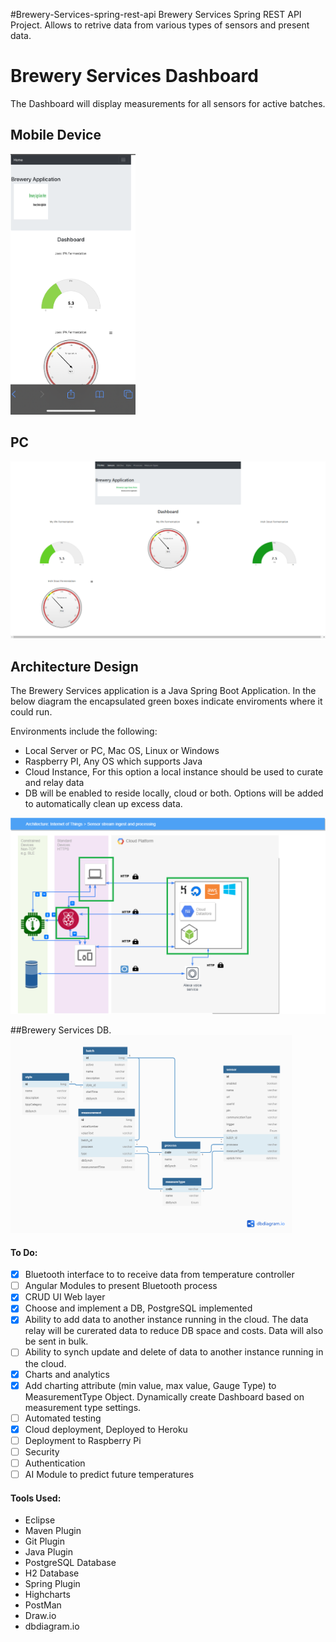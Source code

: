 #Brewery-Services-spring-rest-api
Brewery Services Spring REST API Project. Allows to retrive data from various types of sensors and present data.

# Brewery Services Dashboard
The Dashboard will display measurements for all sensors for active batches.

## Mobile Device

<img src="https://github.com/jslawinsk/brewery-services/blob/master/documentation/MobileDashboard.png" width="200">

## PC

<img src="https://github.com/jslawinsk/brewery-services/blob/master/documentation/PcDashboard.png" width="650">

## Architecture Design

The Brewery Services application is a Java Spring Boot Application. In the below diagram the encapsulated green boxes indicate enviroments where it could run. 

Environments include the following:
- Local Server or PC, Mac OS, Linux or Windows
- Raspberry PI, Any OS which supports Java
- Cloud Instance, For this option a local instance should be used to curate and relay data
- DB will be enabled to reside locally, cloud or both. Options will be added to automatically clean up excess data. 

 ![Architecture Diagram](https://github.com/jslawinsk/brewery-services/blob/master/documentation/BrewTechDiagSpringApp.png)

##Brewery Services DB. 
<img src="https://github.com/jslawinsk/brewery-services/blob/master/documentation/BreweryDB.png" width="450">

#### To Do:
- [X] Bluetooth interface to to receive data from temperature controller
- [ ] Angular Modules to present Bluetooth process
- [X] CRUD UI Web layer
- [X] Choose and implement a DB, PostgreSQL implemented
- [X] Ability to add data to another instance running in the cloud. The data relay will be curerated data to reduce DB space and costs. Data will also be sent in bulk.
- [ ] Ability to synch update and delete of data to another instance running in the cloud. 
- [X] Charts and analytics
- [X] Add charting attribute (min value, max value, Gauge Type) to MeasurementType Object. Dynamically create Dashboard based on measurement type settings.
- [ ] Automated testing
- [X] Cloud deployment, Deployed to Heroku
- [ ] Deployment to Raspberry Pi
- [ ] Security
- [ ] Authentication
- [ ] AI Module to predict future temperatures

#### Tools Used:
- Eclipse
- Maven Plugin 
- Git Plugin
- Java Plugin
- PostgreSQL Database
- H2 Database
- Spring Plugin
- Highcharts
- PostMan
- Draw.io
- dbdiagram.io